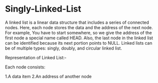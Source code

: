 # Singly-Linked-List


A linked list is a linear data structure that includes a series of connected nodes. Here, each node stores the data and the address of the next node. For example,
You have to start somewhere, so we give the address of the first node a special name called HEAD. Also, the last node in the linked list can be identified because its next portion points to NULL.
Linked lists can be of multiple types: singly, doubly, and circular linked list. 

Representation of Linked List:- 

Each node consists:

1.A data item
2.An address of another node

